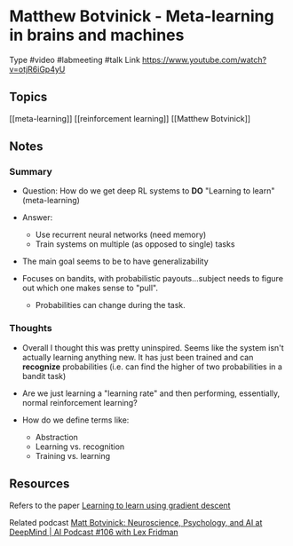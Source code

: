 # Matthew Botvinick - Meta-learning in brains and machines
Type #video #labmeeting #talk
Link <https://www.youtube.com/watch?v=otjR6iGp4yU>
## Topics 
[[meta-learning]]
[[reinforcement learning]]
[[Matthew Botvinick]]

## Notes
### Summary
* Question: How do we get deep RL systems to **DO** "Learning to learn" (meta-learning)
* Answer:
	* Use recurrent neural networks (need memory)
	* Train systems on multiple (as opposed to single) tasks

* The main goal seems to be to have generalizability 

* Focuses on bandits, with probabilistic payouts...subject needs to figure out which one makes sense to "pull". 
	* Probabilities can change during the task.


### Thoughts
* Overall I thought this was pretty uninspired. Seems like the system isn't actually learning anything new. It has just been trained and can **recognize** probabilities (i.e. can find the higher of two probabilities in a bandit task)

* Are we just learning a "learning rate" and then performing, essentially, normal reinforcement learning?

* How do we define terms like:
	* Abstraction
	* Learning vs. recognition
	* Training vs. learning


## Resources

Refers to the paper
[Learning to learn using gradient descent](https://link.springer.com/chapter/10.1007/3-540-44668-0_13)

Related podcast 
[Matt Botvinick: Neuroscience, Psychology, and AI at DeepMind | AI Podcast #106 with Lex Fridman](https://www.youtube.com/watch?v=3t06ajvBtl0)